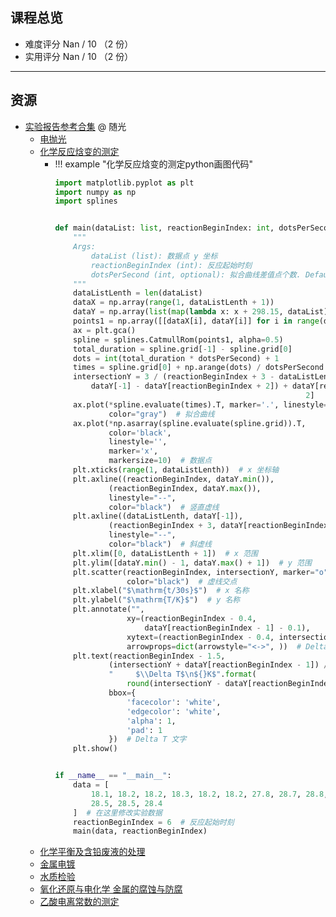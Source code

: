 ## 课程总览  
- 难度评分 Nan / 10 （2 份）  
- 实用评分 Nan / 10 （2 份）  

---

## 资源 
- [实验报告参考合集](https://file.uhsea.com/2403/7e7b58a14523a739bd3ef68cc59838f9U3.zip) @ 随光  
    - [电抛光](https://file.uhsea.com/2403/f4f4a766587f5c652e5f3469bc2bbd53XH.pdf)
    - [化学反应焓变的测定](https://file.uhsea.com/2403/b736bad2870e7fa73c997e2281838a5fSS.pdf)
        - !!! example "化学反应焓变的测定python画图代码"
            ```python
            import matplotlib.pyplot as plt
            import numpy as np
            import splines


            def main(dataList: list, reactionBeginIndex: int, dotsPerSecond: int = 300):
                """
                Args:
                    dataList (list): 数据点 y 坐标
                    reactionBeginIndex (int): 反应起始时刻
                    dotsPerSecond (int, optional): 拟合曲线差值点个数. Defaults to 300.
                """
                dataListLenth = len(dataList)
                dataX = np.array(range(1, dataListLenth + 1))
                dataY = np.array(list(map(lambda x: x + 298.15, dataList)))
                points1 = np.array([[dataX[i], dataY[i]] for i in range(dataListLenth)])
                ax = plt.gca()
                spline = splines.CatmullRom(points1, alpha=0.5)
                total_duration = spline.grid[-1] - spline.grid[0]
                dots = int(total_duration * dotsPerSecond) + 1
                times = spline.grid[0] + np.arange(dots) / dotsPerSecond
                intersectionY = 3 / (reactionBeginIndex + 3 - dataListLenth) * (
                    dataY[-1] - dataY[reactionBeginIndex + 2]) + dataY[reactionBeginIndex +
                                                                    2]
                ax.plot(*spline.evaluate(times).T, marker='.', linestyle='',
                        color="gray")  # 拟合曲线
                ax.plot(*np.asarray(spline.evaluate(spline.grid)).T,
                        color='black',
                        linestyle='',
                        marker='x',
                        markersize=10)  # 数据点
                plt.xticks(range(1, dataListLenth))  # x 坐标轴
                plt.axline((reactionBeginIndex, dataY.min()),
                        (reactionBeginIndex, dataY.max()),
                        linestyle="--",
                        color="black")  # 竖直虚线
                plt.axline((dataListLenth, dataY[-1]),
                        (reactionBeginIndex + 3, dataY[reactionBeginIndex + 2]),
                        linestyle="--",
                        color="black")  # 斜虚线
                plt.xlim([0, dataListLenth + 1])  # x 范围
                plt.ylim([dataY.min() - 1, dataY.max() + 1])  # y 范围
                plt.scatter(reactionBeginIndex, intersectionY, marker="o",
                            color="black")  # 虚线交点
                plt.xlabel("$\mathrm{t/30s}$")  # x 名称
                plt.ylabel("$\mathrm{T/K}$")  # y 名称
                plt.annotate("",
                            xy=(reactionBeginIndex - 0.4,
                                dataY[reactionBeginIndex - 1] - 0.1),
                            xytext=(reactionBeginIndex - 0.4, intersectionY + 0.1),
                            arrowprops=dict(arrowstyle="<->", ))  # Delta T 箭头
                plt.text(reactionBeginIndex - 1.5,
                        (intersectionY + dataY[reactionBeginIndex - 1]) / 2,
                        "     $\\Delta T$\n${}K$".format(
                            round(intersectionY - dataY[reactionBeginIndex - 1], 1)),
                        bbox={
                            'facecolor': 'white',
                            'edgecolor': 'white',
                            'alpha': 1,
                            'pad': 1
                        })  # Delta T 文字
                plt.show()


            if __name__ == "__main__":
                data = [
                    18.1, 18.2, 18.2, 18.3, 18.2, 18.2, 27.8, 28.7, 28.8, 28.7, 28.7, 28.6,
                    28.5, 28.5, 28.4
                ]  # 在这里修改实验数据
                reactionBeginIndex = 6  # 反应起始时刻
                main(data, reactionBeginIndex)
            ```
    - [化学平衡及含铅废液的处理](https://file.uhsea.com/2403/2387429222c14a1b35b05fc198055a46IL.pdf)
    - [金属电镀](https://file.uhsea.com/2403/9251865bb4cfa5dd9f71f35bb1f297568C.pdf)
    - [水质检验](https://file.uhsea.com/2403/6db79803257d101ccc274a1e728da48e7C.pdf)
    - [氧化还原与电化学 金属的腐蚀与防腐](https://file.uhsea.com/2403/e2f5b8af865594d4b49cfb0f72690385XL.pdf)
    - [乙酸电离常数的测定](https://file.uhsea.com/2403/7e484795df34a5090737d5663eb922511S.pdf)  